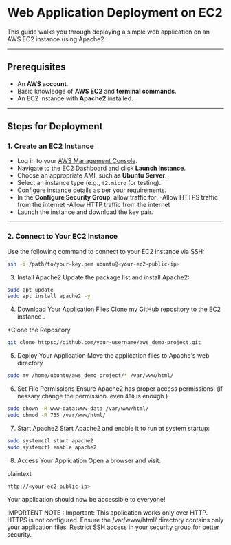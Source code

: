 # Web Application Deployment on EC2

This guide walks you through deploying a simple web application on an AWS EC2 instance using Apache2.

---

## Prerequisites

- An **AWS account**.
- Basic knowledge of **AWS EC2** and **terminal commands**.
- An EC2 instance with **Apache2** installed.

---

## Steps for Deployment

### 1. **Create an EC2 Instance**
- Log in to your [AWS Management Console](https://aws.amazon.com/console/).
- Navigate to the EC2 Dashboard and click **Launch Instance**.
- Choose an appropriate AMI, such as **Ubuntu Server**.
- Select an instance type (e.g., `t2.micro` for testing).
- Configure instance details as per your requirements.
- In the **Configure Security Group**, allow traffic for:
    -Allow HTTPS traffic from the internet
    -Allow HTTP traffic from the internet
- Launch the instance and download the key pair.

---

### 2. **Connect to Your EC2 Instance**
Use the following command to connect to your EC2 instance via SSH:

```bash
ssh -i /path/to/your-key.pem ubuntu@<your-ec2-public-ip>
```

3. Install Apache2
Update the package list and install Apache2:

```bash
sudo apt update
sudo apt install apache2 -y
```
4. Download Your Application Files
Clone my GitHub repository to the EC2 instance .

 *Clone the Repository
 ```bash
git clone https://github.com/your-username/aws_demo-project.git
```
5. Deploy Your Application
Move the application files to Apache's web directory
```bash
sudo mv /home/ubuntu/aws_demo-project/* /var/www/html/
```
6. Set File Permissions
Ensure Apache2 has proper access permissions: (if nessary change the permission. even `400` is enough  )
```bash
sudo chown -R www-data:www-data /var/www/html/
sudo chmod -R 755 /var/www/html/
```
7. Start Apache2
Start Apache2 and enable it to run at system startup:

```bash
sudo systemctl start apache2
sudo systemctl enable apache2
```
8. Access Your Application
Open a browser and visit:

plaintext
```bash
http://<your-ec2-public-ip>
```
Your application should now be accessible to everyone!

IMPORTENT NOTE :
Important: This application works only over HTTP. HTTPS is not configured.
Ensure the /var/www/html/ directory contains only your application files.
Restrict SSH access in your security group for better security.




